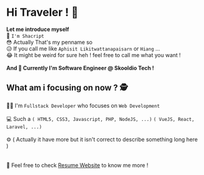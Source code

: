 # Hi Traveler ! 👋
**Let me introduce myself** <br />
🎃 `I'm Shacript` <br />
😳 Actually That's my penname so <br />
😥 If you call me like `Aphisit Likitwattanapaisarn` or `Hiang` ... <br />
😂 It might be weird for sure heh ! feel free to call me what you want ! <br /> <br />
**And 📘 Currently I'm Software Engineer @ Skooldio Tech !**

## What am i focusing on now ? 🕵️
👨‍💻 I'm `Fullstack Developer` who focuses on `Web Development` <br /> <br />
💻 Such a `( HTML5, CSS3, Javascript, PHP, NodeJS, ...)` `( VueJS, React, Laravel, ...)` <br /> <br />
⚙️ ( Actually it have more but it isn't correct to describe something long here ) <br />
<br /><br />
📘 Feel free to check [Resume Website](https://shacript.github.io/resume/) to know me more ! <br />
